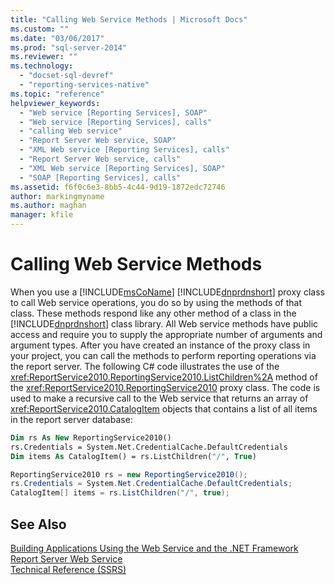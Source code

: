 ```yaml
---
title: "Calling Web Service Methods | Microsoft Docs"
ms.custom: ""
ms.date: "03/06/2017"
ms.prod: "sql-server-2014"
ms.reviewer: ""
ms.technology: 
  - "docset-sql-devref"
  - "reporting-services-native"
ms.topic: "reference"
helpviewer_keywords: 
  - "Web service [Reporting Services], SOAP"
  - "Web service [Reporting Services], calls"
  - "calling Web service"
  - "Report Server Web service, SOAP"
  - "XML Web service [Reporting Services], calls"
  - "Report Server Web service, calls"
  - "XML Web service [Reporting Services], SOAP"
  - "SOAP [Reporting Services], calls"
ms.assetid: f6f0c6e3-8bb5-4c44-9d19-1872edc72746
author: markingmyname
ms.author: maghan
manager: kfile
---
```

# Calling Web Service Methods
  When you use a [!INCLUDE[msCoName](../../../includes/msconame-md.md)] [!INCLUDE[dnprdnshort](../../../includes/dnprdnshort-md.md)] proxy class to call Web service operations, you do so by using the methods of that class. These methods respond like any other method of a class in the [!INCLUDE[dnprdnshort](../../../includes/dnprdnshort-md.md)] class library. All Web service methods have public access and require you to supply the appropriate number of arguments and argument types. After you have created an instance of the proxy class in your project, you can call the methods to perform reporting operations via the report server. The following C# code illustrates the use of the <xref:ReportService2010.ReportingService2010.ListChildren%2A> method of the <xref:ReportService2010.ReportingService2010> proxy class. The code is used to make a recursive call to the Web service that returns an array of <xref:ReportService2010.CatalogItem> objects that contains a list of all items in the report server database:  
  
```vb  
Dim rs As New ReportingService2010()  
rs.Credentials = System.Net.CredentialCache.DefaultCredentials  
Dim items As CatalogItem() = rs.ListChildren("/", True)  
```  
  
```csharp  
ReportingService2010 rs = new ReportingService2010();  
rs.Credentials = System.Net.CredentialCache.DefaultCredentials;  
CatalogItem[] items = rs.ListChildren("/", true);  
```  
  
## See Also  
 [Building Applications Using the Web Service and the .NET Framework](building-applications-using-the-web-service-and-the-net-framework.md)   
 [Report Server Web Service](../report-server-web-service.md)   
 [Technical Reference &#40;SSRS&#41;](../../technical-reference-ssrs.md)  
  
  
